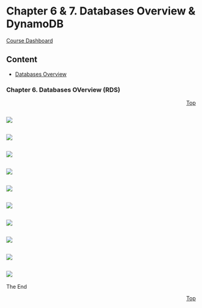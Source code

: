 <a id="top" />

# Chapter 6 & 7. Databases Overview & DynamoDB
[Course Dashboard](https://acloud.guru/course/aws-certified-developer-associate/dashboard)

## Content

* [Databases Overview](#ddbb)

<a id="ddbb"></a>

### Chapter 6. Databases OVerview (RDS)
<p align="right"><a href="#top">Top</a></p>

![](Screenshot%20from%202018-03-04%2012-49-17.png)
---
![](Screenshot%20from%202018-03-04%2012-51-26.png)
---
![](Screenshot%20from%202018-03-04%2012-52-25.png)
---
![](Screenshot%20from%202018-03-04%2012-52-30.png)
---
![](Screenshot%20from%202018-03-04%2012-53-06.png)
---
![](Screenshot%20from%202018-03-04%2012-53-43.png)
---
![](Screenshot%20from%202018-03-04%2012-54-41.png)
---
![](Screenshot%20from%202018-03-04%2012-57-24.png)
---
![](Screenshot%20from%202018-03-04%2012-58-25.png)
---
![](Screenshot%20from%202018-03-04%2013-01-07.png)
---


The End

<p align="right"><a href="#top">Top</a></p>
